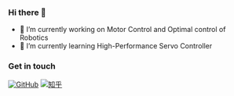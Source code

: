 ### Hi there 👋

- 🔭 I’m currently working on Motor Control and Optimal control of Robotics
- 🌱 I’m currently learning High-Performance Servo Controller  

### Get in touch

[![GitHub](https://img.shields.io/badge/GitHub-grey?logo=github)](https://github.com/Xinyu-Ji)
[![知乎](https://img.shields.io/badge/知乎-white?logo=zhihu)](https://www.zhihu.com/people/jxy-68-68)

